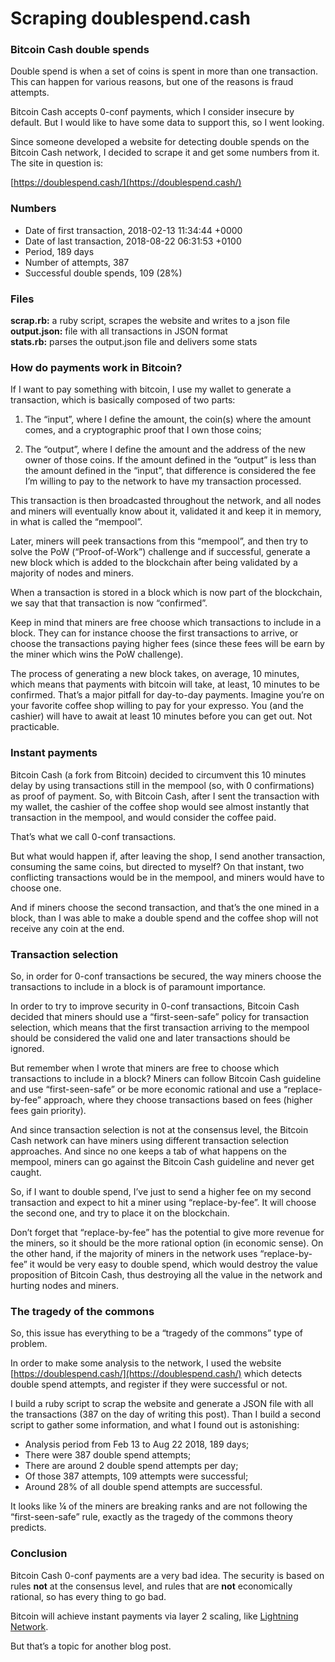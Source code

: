 # Scraping doublespend.cash

### Bitcoin Cash double spends

Double spend is when a set of coins is spent in more than one transaction.
This can happen for various reasons, but one of the reasons is fraud attempts.

Bitcoin Cash accepts 0-conf payments, which I consider insecure by default. But I would like to have some data to support this, so I went looking.

Since someone developed a website for detecting double spends on the Bitcoin Cash network,
I decided to scrape it and get some numbers from it. The site in question is:

[https://doublespend.cash/](https://doublespend.cash/)

### Numbers

- Date of first transaction, 2018-02-13 11:34:44 +0000
- Date of last transaction, 2018-08-22 06:31:53 +0100
- Period, 189 days 
- Number of attempts, 387
- Successful double spends, 109 (28%)

### Files

**scrap.rb:**
a ruby script, scrapes the website and writes to a json file  
**output.json:** file with all transactions in JSON format  
**stats.rb:** parses the output.json file and delivers some stats

### How do payments work in Bitcoin?

If I want to pay something with bitcoin, I use my wallet to generate a transaction, which is basically composed of two parts:

1. The “input”, where I define the amount, the coin(s) where the amount comes, and a cryptographic proof that I own those coins;

2. The “output”, where I define the amount and the address of the new owner of those coins. If the amount defined in the “output” is less than the amount defined in the “input”, that difference is considered the fee I’m willing to pay to the network to have my transaction processed.

This transaction is then broadcasted throughout the network, and all nodes and miners will eventually know about it, validated it and keep it in memory, in what is called the “mempool”.

Later, miners will peek transactions from this “mempool”, and then try to solve the PoW (“Proof-of-Work”) challenge and if successful, generate a new block which is added to the blockchain after being validated by a majority of nodes and miners.

When a transaction is stored in a block which is now part of the blockchain, we say that that transaction is now “confirmed”.

Keep in mind that miners are free choose which transactions to include in a block. They can for instance choose the first transactions to arrive, or choose the transactions paying higher fees (since these fees will be earn by the miner which wins the PoW challenge).

The process of generating a new block takes, on average, 10 minutes, which means that payments with bitcoin will take, at least, 10 minutes to be confirmed. That’s a major pitfall for day-to-day payments. Imagine you’re on your favorite coffee shop willing to pay for your expresso. You (and the cashier) will have to await at least 10 minutes before you can get out. Not practicable.

### Instant payments

Bitcoin Cash (a fork from Bitcoin) decided to circumvent this 10 minutes delay by using transactions still in the mempool (so, with 0 confirmations) as proof of payment. So, with Bitcoin Cash, after I sent the transaction with my wallet, the cashier of the coffee shop would see almost instantly that transaction in the mempool, and would consider the coffee paid.

That’s what we call 0-conf transactions.

But what would happen if, after leaving the shop, I send another transaction, consuming the same coins, but directed to myself? On that instant, two conflicting transactions would be in the mempool, and miners would have to choose one.

And if miners choose the second transaction, and that’s the one mined in a block, than I was able to make a double spend and the coffee shop will not receive any coin at the end.

### Transaction selection

So, in order for 0-conf transactions be secured, the way miners choose the transactions to include in a block is of paramount importance.

In order to try to improve security in 0-conf transactions, Bitcoin Cash decided that miners should use a “first-seen-safe” policy for transaction selection, which means that the first transaction arriving to the mempool should be considered the valid one and later transactions should be ignored.

But remember when I wrote that miners are free to choose which transactions to include in a block? Miners can follow Bitcoin Cash guideline and use “first-seen-safe” or be more economic rational and use a “replace-by-fee” approach, where they choose transactions based on fees (higher fees gain priority).

And since transaction selection is not at the consensus level, the Bitcoin Cash network can have miners using different transaction selection approaches. And since no one keeps a tab of what happens on the mempool, miners can go against the Bitcoin Cash guideline and never get caught.

So, if I want to double spend, I’ve just to send a higher fee on my second transaction and expect to hit a miner using “replace-by-fee”. It will choose the second one, and try to place it on the blockchain.

Don’t forget that “replace-by-fee” has the potential to give more revenue for the miners, so it should be the more rational option (in economic sense). On the other hand, if the majority of miners in the network uses “replace-by-fee” it would be very easy to double spend, which would destroy the value proposition of Bitcoin Cash, thus destroying all the value in the network and hurting nodes and miners.

### The tragedy of the commons

So, this issue has everything to be a “tragedy of the commons” type of problem.

In order to make some analysis to the network, I used the website [https://doublespend.cash/](https://doublespend.cash/) which detects double spend attempts, and register if they were successful or not.

I build a ruby script to scrap the website and generate a JSON file with all the transactions (387 on the day of writing this post). Than I build a second script to gather some information, and what I found out is astonishing:

- Analysis period from Feb 13 to Aug 22 2018, 189 days;
- There were 387 double spend attempts;
- There are around 2 double spend attempts per day;
- Of those 387 attempts, 109 attempts were successful;
- Around 28% of all double spend attempts are successful.

It looks like ¼ of the miners are breaking ranks and are not following the “first-seen-safe” rule, exactly as the tragedy of the commons theory predicts.


### Conclusion

Bitcoin Cash 0-conf payments are a very bad idea. The security is based on rules **not** at the consensus level, and rules that are **not** economically rational, so has every thing to go bad.

Bitcoin will achieve instant payments via layer 2 scaling, like [Lightning Network](https://lightning.network/).

But that’s a topic for another blog post.